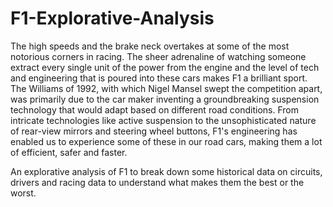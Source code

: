 # F1-Explorative-Analysis
The high speeds and the brake neck overtakes at some of the most notorious corners in racing. The sheer adrenaline of watching someone extract every single unit of the power from the engine and the level of tech and engineering that is poured into these cars makes F1 a brilliant sport. The Williams of 1992, with which Nigel Mansel swept the competition apart, was primarily due to the car maker inventing a groundbreaking suspension technology that would adapt based on different road conditions. From intricate technologies like active suspension to the unsophisticated nature of rear-view mirrors and steering wheel buttons, F1's engineering has enabled us to experience some of these in our road cars, making them a lot of efficient, safer and faster. 

An explorative analysis of F1 to break down some historical data on circuits, drivers and racing data to understand what makes them the best or the worst. 
